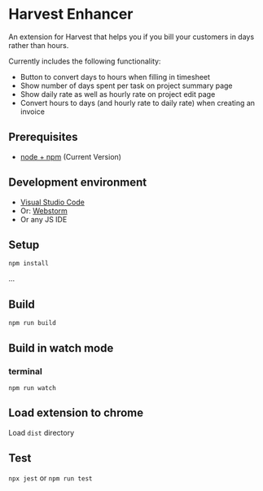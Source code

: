 # Harvest Enhancer

An extension for Harvest that helps you if you bill your customers in days rather than hours.

Currently includes the following functionality:
* Button to convert days to hours when filling in timesheet
* Show number of days spent per task on project summary page
* Show daily rate as well as hourly rate on project edit page
* Convert hours to days (and hourly rate to daily rate) when creating an invoice

## Prerequisites

* [node + npm](https://nodejs.org/) (Current Version)

## Development environment

* [Visual Studio Code](https://code.visualstudio.com/)
* Or: [Webstorm](https://www.jetbrains.com/webstorm/)
* Or any JS IDE

## Setup

```
npm install
```

...

## Build

```
npm run build
```

## Build in watch mode

### terminal

```
npm run watch
```

## Load extension to chrome

Load `dist` directory

## Test
`npx jest` or `npm run test`
